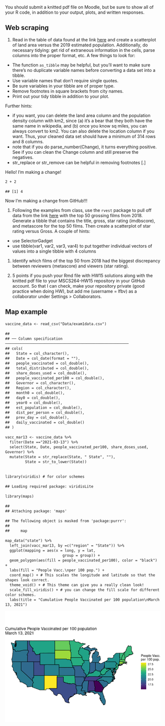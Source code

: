 You should submit a knitted pdf file on Moodle, but be sure to show all
of your R code, in addition to your output, plots, and written
responses.

## Web scraping

1.  Read in the table of data found at the link
    [here](https://en.wikipedia.org/wiki/List_of_United_States_cities_by_population)
    and create a scatterplot of land area versus the 2019 estimated
    population. Additionally, do necessary tidying: get rid of
    extraneous information in the cells, parse columns into the proper
    format, etc. A few things to look for:

-   The function `as_tibble` may be helpful, but you’ll want to make
    sure there’s no duplicate variable names before converting a data
    set into a tibble.
-   Use variable names that don’t require single quotes.
-   Be sure variables in your tibble are of proper type.
-   Remove footnotes in square brackets from city names.
-   Print out your tidy tibble in addition to your plot.

Further hints:

-   if you want, you can delete the land area column and the population
    density column with km2, since (a) it’s a bear that they both have
    the same name in wikipedia, and (b) once you know sq miles, you can
    always convert to km2. You can also delete the location column if
    you want. Thus, your cleaned data set should have a minimum of 314
    rows and 8 columns.
-   note that if you do parse\_number(Change), it turns everything
    positive. See if you can clean the Change column and still preserve
    the negatives.
-   str\_replace or str\_remove can be helpful in removing footnotes
    \[.\]

Hello! I’m making a change!

    2 + 2

    ## [1] 4

Now I’m making a change from GitHub!!!

1.  Following the examples from class, use the `rvest` package to pull
    off data from the link
    [here](https://www.imdb.com/search/title?year=2018-01-01,2018-12-31&sort=boxoffice_gross_us,desc)
    with the top 50 grossing films from 2018. Generate a tibble that
    contains the title, gross, star rating (imdbscore), and metascore
    for the top 50 films. Then create a scatterplot of star rating
    versus Gross. A couple of hints:

-   use SelectorGadget
-   use tibble(var1, var2, var3, var4) to put together individual
    vectors of values into a single tibble with 4 columns

1.  Identify which films of the top 50 from 2018 had the biggest
    discrepancy between reviewers (metascore) and viewers (star rating).

2.  5 points if you push your Rmd file with HW15 solutions along with
    the knitted pdf file to your MSCS264-HW15 repository in your GitHub
    account. So that I can check, make your repository private (good
    practice when doing HW), but add me (username = lfbv) as a
    collaborator under Settings &gt; Collaborators.

## Map example

    vaccine_data <- read_csv("Data/exam1data.csv") 

    ## 
    ## ── Column specification ────────────────────────────────────────────────────────
    ## cols(
    ##   State = col_character(),
    ##   Date = col_date(format = ""),
    ##   people_vaccinated = col_double(),
    ##   total_distributed = col_double(),
    ##   share_doses_used = col_double(),
    ##   people_vaccinated_per100 = col_double(),
    ##   Governor = col_character(),
    ##   Region = col_character(),
    ##   month0 = col_double(),
    ##   day0 = col_double(),
    ##   year0 = col_double(),
    ##   est_population = col_double(),
    ##   dist_per_person = col_double(),
    ##   prev_day = col_double(),
    ##   daily_vaccinated = col_double()
    ## )

    vacc_mar13 <- vaccine_data %>%
      filter(Date =="2021-03-13") %>%
      select(State, Date, people_vaccinated_per100, share_doses_used, Governor) %>%
      mutate(State = str_replace(State, " State", ""),
             State = str_to_lower(State))


    library(viridis) # for color schemes

    ## Loading required package: viridisLite

    library(maps)

    ## 
    ## Attaching package: 'maps'

    ## The following object is masked from 'package:purrr':
    ## 
    ##     map

    map_data("state") %>%
      left_join(vacc_mar13, by =c("region" = "State")) %>%
      ggplot(mapping = aes(x = long, y = lat,
                              group = group)) + 
      geom_polygon(aes(fill = people_vaccinated_per100), color = "black") + 
      labs(fill = "People Vacc.\nper 100 pop.") +
      coord_map() + # This scales the longitude and latitude so that the shapes look correct.
      theme_void() + # This theme can give you a really clean look! 
      scale_fill_viridis() + # you can change the fill scale for different color schemes.
      labs(title = "Cumulative People Vaccinated per 100 population\nMarch 13, 2021")

![](index_files/figure-markdown_strict/unnamed-chunk-2-1.png)
